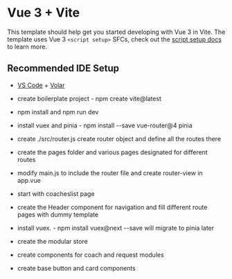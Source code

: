 # Vue 3 + Vite

This template should help get you started developing with Vue 3 in Vite. The template uses Vue 3 `<script setup>` SFCs, check out the [script setup docs](https://v3.vuejs.org/api/sfc-script-setup.html#sfc-script-setup) to learn more.

## Recommended IDE Setup

- [VS Code](https://code.visualstudio.com/) + [Volar](https://marketplace.visualstudio.com/items?itemName=Vue.volar)


- create boilerplate project - npm create vite@latest

- npm install and npm run dev

- install vuex and pinia - npm install --save vue-router@4 pinia

- create ./src/router.js create router object and define all the routes there

- create the pages folder and various pages designated for different routes

- modify main.js to include the router file and create router-view in app.vue

- start with coacheslist page

- create the Header component for navigation and fill different route pages with dummy template

- install vuex. - npm install vuex@next --save will migrate to pinia later

- create the modular store

- create components for coach and request modules

- create base button and card components